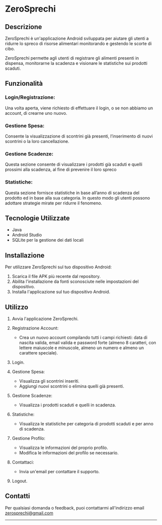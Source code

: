 # ZeroSprechi
## Descrizione
ZeroSprechi è un'applicazione Android sviluppata per aiutare gli utenti a ridurre lo spreco di risorse alimentari monitorando e gestendo le scorte di cibo.

ZeroSprechi permette agli utenti di registrare gli alimenti presenti in dispensa, monitorarne la scadenza e visionare le statistiche sui prodotti scaduti.

## Funzionalità

### Login/Registrazione:
 
  Una volta aperta, viene richiesto di effettuare il login, o se non abbiamo un      
  account, di crearne uno nuovo.

### Gestione Spesa:

  Consente la visualizzazione di scontrini già presenti, l’inserimento di nuovi 
  scontrini o la loro cancellazione.

### Gestione Scadenze:

  Questa sezione consente di visualizzare i prodotti già scaduti e quelli prossimi 
  alla scadenza, al fine di prevenire il loro spreco

### Statistiche:

  Questa sezione fornisce statistiche in base all’anno di scadenza del prodotto ed in 
  base alla sua categoria.
  In questo modo gli utenti possono adottare strategie mirate per ridurre il fenomeno.

  
## Tecnologie Utilizzate

- Java
- Android Studio
- SQLite per la gestione dei dati locali

## Installazione

Per utilizzare ZeroSprechi sul tuo dispositivo Android:

1. Scarica il file APK più recente dal repository.
2. Abilita l'installazione da fonti sconosciute nelle impostazioni del dispositivo.
3. Installa l'applicazione sul tuo dispositivo Android.

## Utilizzo

1. Avvia l'applicazione ZeroSprechi.

2. Registrazione Account:

    - Crea un nuovo account compilando tutti i campi richiesti: data di nascita valida, email valida e password forte (almeno 8 caratteri, con lettere maiuscole e minuscole, almeno un numero 
      e almeno un carattere speciale).
     
3. Login.

4. Gestione Spesa:

    - Visualizza gli scontrini inseriti.
    - Aggiungi nuovi scontrini o elimina quelli già presenti.
      
5. Gestione Scadenze:

    - Visualizza i prodotti scaduti e quelli in scadenza.
      
6. Statistiche:

    - Visualizza le statistiche per categoria di prodotti scaduti e per anno di scadenza.
      
7. Gestione Profilo:

    - Visualizza le informazioni del proprio profilo.
    - Modifica le informazioni del profilo se necessario.
      
8. Contattaci:

    - Invia un'email per contattare il supporto.
      
9. Logout.

## Contatti

Per qualsiasi domanda o feedback, puoi contattarmi all'indirizzo email zerosprechi@gmail.com

---


